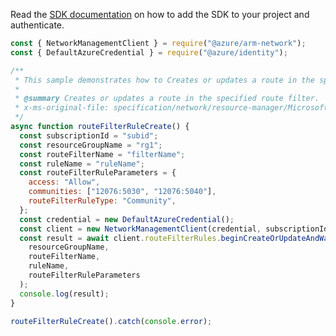 Read the [SDK documentation](https://github.com/Azure/azure-sdk-for-js/blob/%40azure%2Farm-network_28.0.0/sdk/network/arm-network/README.md) on how to add the SDK to your project and authenticate.

```javascript
const { NetworkManagementClient } = require("@azure/arm-network");
const { DefaultAzureCredential } = require("@azure/identity");

/**
 * This sample demonstrates how to Creates or updates a route in the specified route filter.
 *
 * @summary Creates or updates a route in the specified route filter.
 * x-ms-original-file: specification/network/resource-manager/Microsoft.Network/stable/2021-08-01/examples/RouteFilterRuleCreate.json
 */
async function routeFilterRuleCreate() {
  const subscriptionId = "subid";
  const resourceGroupName = "rg1";
  const routeFilterName = "filterName";
  const ruleName = "ruleName";
  const routeFilterRuleParameters = {
    access: "Allow",
    communities: ["12076:5030", "12076:5040"],
    routeFilterRuleType: "Community",
  };
  const credential = new DefaultAzureCredential();
  const client = new NetworkManagementClient(credential, subscriptionId);
  const result = await client.routeFilterRules.beginCreateOrUpdateAndWait(
    resourceGroupName,
    routeFilterName,
    ruleName,
    routeFilterRuleParameters
  );
  console.log(result);
}

routeFilterRuleCreate().catch(console.error);
```
